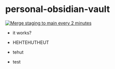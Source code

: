 # personal-obsidian-vault

[![Merge staging to main every 2 minutes](https://github.com/rahuldesar/personal-obsidian-vault/actions/workflows/auto-merge.yml/badge.svg?branch=main&event=schedule)](https://github.com/rahuldesar/personal-obsidian-vault/actions/workflows/auto-merge.yml)

- it works?

- HEHTEHUTHEUT
- tehut
- test
